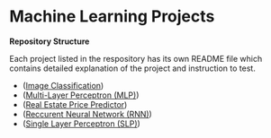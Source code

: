 # Machine Learning Projects

**Repository Structure**

Each project listed in the respository has its own README file which contains detailed explanation of the project and instruction to test.

* ([Image Classification](Image-Classification/README.md))
* ([Multi-Layer Perceptron (MLP)](Multi-Layer-Perceptron/README.md))
* ([Real Estate Price Predictor](Real-Estate-Price-Predictor/README.md))
* ([Reccurent Neural Network (RNN)](Recurrent-Neural-Network/README.md))
* ([Single Layer Perceptron (SLP)](Single-Layer-Perceptron/README.md))



